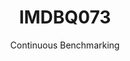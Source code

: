 ---
layout: docu
title: IMDBQ073
subtitle: Continuous Benchmarking
selected: IMDB
expanded: Benchmarking
benchmark: /individual_results/IMDBQ073.html
---
